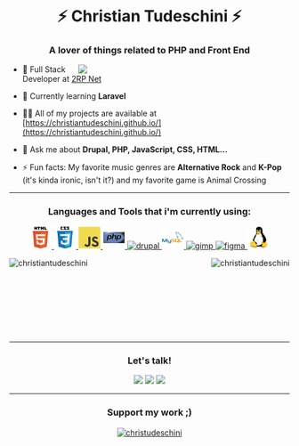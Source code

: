 <h1 align="center">⚡ Christian Tudeschini ⚡</h1>
<h3 align="center">A lover of things related to PHP and Front End</h3>

<p><img align="right" src="https://miro.medium.com/max/1360/1*IRGHmiGsa16stedQvIaZfw.gif" width="380" /></p>

- 💼 Full Stack Developer at [2RP Net](https://www.2rpnet.com.br/en)

- 🌱 Currently learning **Laravel**

- 👨‍💻 All of my projects are available at
[https://christiantudeschini.github.io/](https://christiantudeschini.github.io/)

- 💬 Ask me about **Drupal, PHP, JavaScript, CSS, HTML...**

- ⚡ Fun facts: My favorite music genres are **Alternative Rock** and **K-Pop** (it's kinda ironic, isn't it?) and my favorite game is Animal
Crossing

---

<h3 align="center">Languages and Tools that i'm currently using:</h3>
<p align="center"> 
<a
    href="https://www.w3.org/html/" target="_blank" rel="noreferrer"> <img
      src="https://raw.githubusercontent.com/devicons/devicon/master/icons/html5/html5-original-wordmark.svg"
      alt="html5" width="40" height="40" /> </a>
<a href="https://www.w3schools.com/css/" target="_blank" rel="noreferrer"> <img
      src="https://raw.githubusercontent.com/devicons/devicon/master/icons/css3/css3-original-wordmark.svg" alt="css3"
      width="40" height="40" /> </a> <a href="https://developer.mozilla.org/en-US/docs/Web/JavaScript" target="_blank"
    rel="noreferrer"> <img
      src="https://raw.githubusercontent.com/devicons/devicon/master/icons/javascript/javascript-original.svg"
      alt="javascript" width="40" height="40" /> </a> <a href="https://www.php.net" target="_blank" rel="noreferrer"> <img
      src="https://raw.githubusercontent.com/devicons/devicon/master/icons/php/php-original.svg" alt="php" width="40"
      height="40" /> </a> <a href="https://drupal.com" target="_blank" rel="noreferrer"> <img
      src="https://www.vectorlogo.zone/logos/drupal/drupal-icon.svg" alt="drupal" width="40" height="40" /> </a> 
      <a href="https://www.mysql.com/" target="_blank" rel="noreferrer"> <img
      src="https://raw.githubusercontent.com/devicons/devicon/master/icons/mysql/mysql-original-wordmark.svg"
      alt="mysql" width="40" height="40" /> </a> <a href="https://www.gimp.org/" target="_blank"
    rel="noreferrer"> <img
      src="https://www.vectorlogo.zone/logos/gimp/gimp-icon.svg" alt="gimp"
      width="40" height="40" /> </a> <a href="https://www.figma.com/" target="_blank" rel="noreferrer"> <img
      src="https://www.vectorlogo.zone/logos/figma/figma-icon.svg" alt="figma" width="40" height="40" /> </a> <a href="https://www.linux.org/" target="_blank" rel="noreferrer">
    <img src="https://raw.githubusercontent.com/devicons/devicon/master/icons/linux/linux-original.svg" alt="linux"
      width="40" height="40" /> </a> </p>
      
<img align="right"
    src="https://github-readme-stats.vercel.app/api/top-langs?username=christiantudeschini&show_icons=true&locale=en&layout=compact"
    alt="christiantudeschini" />
    
<img align="left"
    src="https://github-readme-stats.vercel.app/api?username=christiantudeschini&show_icons=true&locale=en"
    alt="christiantudeschini" width="50%" />
    
</br></br></br></br></br></br></br></br>

---

<h3 align="center">Let's talk!</h3>

<div align="center">
  <a href="https://instagram.com/christiantudeschini" target="_blank"><img src="https://img.shields.io/badge/-Instagram-%23E4405F?style=for-the-badge&logo=instagram&logoColor=white" target="_blank"></a>
  <a href = "mailto:christiantudeschini@gmail.com"><img src="https://img.shields.io/badge/-Gmail-%23333?style=for-the-badge&logo=gmail&logoColor=white" target="_blank"></a>
  <a href="https://www.linkedin.com/in/christiantudeschini/" target="_blank"><img src="https://img.shields.io/badge/-LinkedIn-%230077B5?style=for-the-badge&logo=linkedin&logoColor=white" target="_blank"></a>
 </div>

---

<h3 align="center">Support my work ;)</h3>
<p align="center"><a href="https://www.buymeacoffee.com/christudeschini"> <img align="center"
      src="https://cdn.buymeacoffee.com/buttons/v2/default-yellow.png" width="25%"
      alt="christudeschini" /></a></p><br><br>
